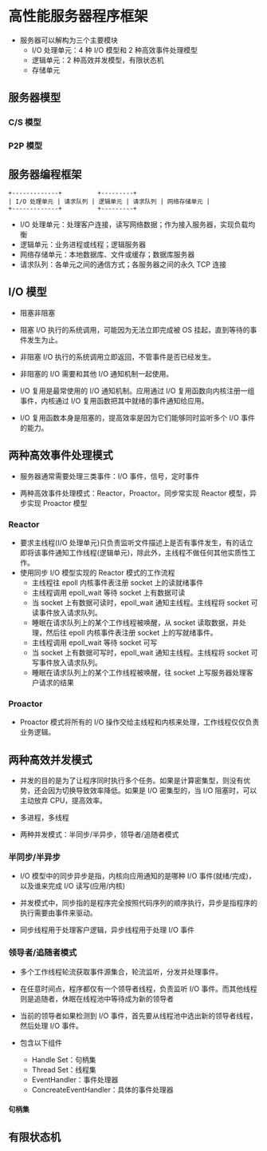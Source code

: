 # 高性能服务器程序框架

- 服务器可以解构为三个主要模块
    - I/O 处理单元：4 种 I/O 模型和 2 种高效事件处理模型
    - 逻辑单元：2 种高效并发模型，有限状态机
    - 存储单元

## 服务器模型

### C/S 模型

### P2P 模型

## 服务器编程框架

```
+-------------+          +---------+
| I/O 处理单元 | 请求队列 | 逻辑单元 | 请求队列 | 网络存储单元 |
+-------------+          +---------+

```

- I/O 处理单元：处理客户连接，读写网络数据；作为接入服务器，实现负载均衡
- 逻辑单元：业务进程或线程；逻辑服务器
- 网络存储单元：本地数据库、文件或缓存；数据库服务器
- 请求队列：各单元之间的通信方式；各服务器之间的永久 TCP 连接

## I/O 模型

- 阻塞非阻塞
- 阻塞 I/O 执行的系统调用，可能因为无法立即完成被 OS 挂起，直到等待的事件发生为止。
- 非阻塞 I/O 执行的系统调用立即返回，不管事件是否已经发生。

- 非阻塞的 I/O 需要和其他 I/O 通知机制一起使用。
- I/O 复用是最常使用的 I/O 通知机制。应用通过 I/O 复用函数向内核注册一组事件，内核通过 I/O 复用函数把其中就绪的事件通知给应用。
- I/O 复用函数本身是阻塞的，提高效率是因为它们能够同时监听多个 I/O 事件的能力。

## 两种高效事件处理模式

- 服务器通常需要处理三类事件：I/O 事件，信号，定时事件

- 两种高效事件处理模式：Reactor，Proactor。同步常实现 Reactor 模型，异步实现 Proactor 模型

### Reactor

- 要求主线程(I/O 处理单元)只负责监听文件描述上是否有事件发生，有的话立即将该事件通知工作线程(逻辑单元)，除此外，主线程不做任何其他实质性工作。
- 使用同步 I/O 模型实现的 Reactor 模式的工作流程
    - 主线程往 epoll 内核事件表注册 socket 上的读就绪事件
    - 主线程调用 epoll_wait 等待 socket 上有数据可读
    - 当 socket 上有数据可读时，epoll_wait 通知主线程。主线程将 socket 可读事件放入请求队列。
    - 睡眠在请求队列上的某个工作线程被唤醒，从 socket 读取数据，并处理，然后往 epoll 内核事件表注册 socket 上的写就绪事件。
    - 主线程调用 epoll_wait 等待 socket 可写
    - 当 socket 上有数据可写时，epoll_wait 通知主线程。主线程将 socket 可写事件放入请求队列。
    - 睡眠在请求队列上的某个工作线程被唤醒，往 socket 上写服务器处理客户请求的结果

### Proactor

- Proactor 模式将所有的 I/O 操作交给主线程和内核来处理，工作线程仅仅负责业务逻辑。

## 两种高效并发模式

- 并发的目的是为了让程序同时执行多个任务。如果是计算密集型，则没有优势，还会因为切换导致效率降低。如果是 I/O 密集型的，当 I/O 阻塞时，可以主动放弃 CPU，提高效率。

- 多进程，多线程

- 两种并发模式：半同步/半异步，领导者/追随者模式

### 半同步/半异步

- I/O 模型中的同步异步是指，内核向应用通知的是哪种 I/O 事件(就绪/完成)，以及谁来完成 I/O 读写(应用/内核)

- 并发模式中，同步指的是程序完全按照代码序列的顺序执行，异步是指程序的执行需要由事件来驱动。

- 同步线程用于处理客户逻辑，异步线程用于处理 I/O 事件

### 领导者/追随者模式

- 多个工作线程轮流获取事件源集合，轮流监听，分发并处理事件。
- 在任意时间点，程序都仅有一个领导者线程，负责监听 I/O 事件。而其他线程则是追随者，休眠在线程池中等待成为新的领导者
- 当前的领导者如果检测到 I/O 事件，首先要从线程池中选出新的领导者线程，然后处理 I/O 事件。

- 包含以下组件
    - Handle Set：句柄集
    - Thread Set：线程集
    - EventHandler：事件处理器
    - ConcreateEventHandler：具体的事件处理器

#### 句柄集

## 有限状态机

